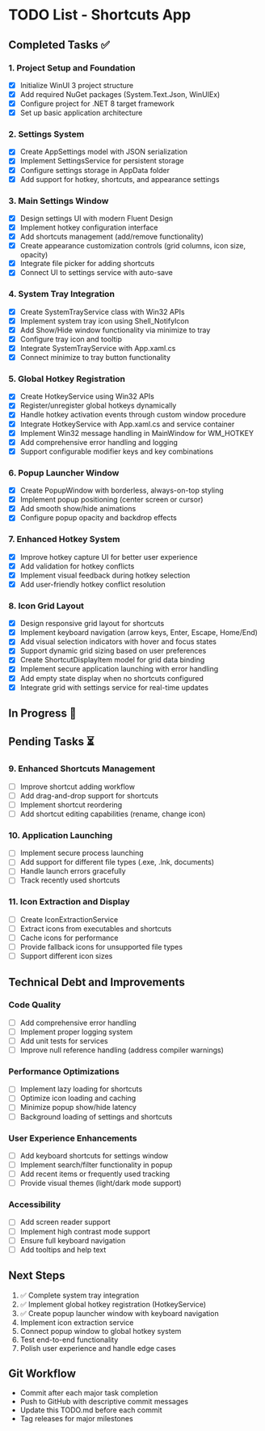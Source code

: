# TODO List - Shortcuts App

## Completed Tasks ✅

### 1. Project Setup and Foundation
- [x] Initialize WinUI 3 project structure
- [x] Add required NuGet packages (System.Text.Json, WinUIEx)
- [x] Configure project for .NET 8 target framework
- [x] Set up basic application architecture

### 2. Settings System
- [x] Create AppSettings model with JSON serialization
- [x] Implement SettingsService for persistent storage
- [x] Configure settings storage in AppData folder
- [x] Add support for hotkey, shortcuts, and appearance settings

### 3. Main Settings Window
- [x] Design settings UI with modern Fluent Design
- [x] Implement hotkey configuration interface
- [x] Add shortcuts management (add/remove functionality)
- [x] Create appearance customization controls (grid columns, icon size, opacity)
- [x] Integrate file picker for adding shortcuts
- [x] Connect UI to settings service with auto-save

### 4. System Tray Integration
- [x] Create SystemTrayService class with Win32 APIs
- [x] Implement system tray icon using Shell_NotifyIcon
- [x] Add Show/Hide window functionality via minimize to tray
- [x] Configure tray icon and tooltip
- [x] Integrate SystemTrayService with App.xaml.cs
- [x] Connect minimize to tray button functionality

### 5. Global Hotkey Registration
- [x] Create HotkeyService using Win32 APIs
- [x] Register/unregister global hotkeys dynamically
- [x] Handle hotkey activation events through custom window procedure
- [x] Integrate HotkeyService with App.xaml.cs and service container
- [x] Implement Win32 message handling in MainWindow for WM_HOTKEY
- [x] Add comprehensive error handling and logging
- [x] Support configurable modifier keys and key combinations

### 6. Popup Launcher Window
- [x] Create PopupWindow with borderless, always-on-top styling
- [x] Implement popup positioning (center screen or cursor)
- [x] Add smooth show/hide animations
- [x] Configure popup opacity and backdrop effects

### 7. Enhanced Hotkey System
- [x] Improve hotkey capture UI for better user experience
- [x] Add validation for hotkey conflicts
- [x] Implement visual feedback during hotkey selection
- [x] Add user-friendly hotkey conflict resolution

### 8. Icon Grid Layout
- [x] Design responsive grid layout for shortcuts
- [x] Implement keyboard navigation (arrow keys, Enter, Escape, Home/End)
- [x] Add visual selection indicators with hover and focus states
- [x] Support dynamic grid sizing based on user preferences
- [x] Create ShortcutDisplayItem model for grid data binding
- [x] Implement secure application launching with error handling
- [x] Add empty state display when no shortcuts configured
- [x] Integrate grid with settings service for real-time updates

## In Progress 🔄

## Pending Tasks ⏳

### 9. Enhanced Shortcuts Management
- [ ] Improve shortcut adding workflow
- [ ] Add drag-and-drop support for shortcuts
- [ ] Implement shortcut reordering
- [ ] Add shortcut editing capabilities (rename, change icon)

### 10. Application Launching
- [ ] Implement secure process launching
- [ ] Add support for different file types (.exe, .lnk, documents)
- [ ] Handle launch errors gracefully
- [ ] Track recently used shortcuts

### 11. Icon Extraction and Display
- [ ] Create IconExtractionService
- [ ] Extract icons from executables and shortcuts
- [ ] Cache icons for performance
- [ ] Provide fallback icons for unsupported file types
- [ ] Support different icon sizes

## Technical Debt and Improvements

### Code Quality
- [ ] Add comprehensive error handling
- [ ] Implement proper logging system
- [ ] Add unit tests for services
- [ ] Improve null reference handling (address compiler warnings)

### Performance Optimizations
- [ ] Implement lazy loading for shortcuts
- [ ] Optimize icon loading and caching
- [ ] Minimize popup show/hide latency
- [ ] Background loading of settings and shortcuts

### User Experience Enhancements
- [ ] Add keyboard shortcuts for settings window
- [ ] Implement search/filter functionality in popup
- [ ] Add recent items or frequently used tracking
- [ ] Provide visual themes (light/dark mode support)

### Accessibility
- [ ] Add screen reader support
- [ ] Implement high contrast mode support
- [ ] Ensure full keyboard navigation
- [ ] Add tooltips and help text

## Next Steps
1. ✅ Complete system tray integration
2. ✅ Implement global hotkey registration (HotkeyService)
3. ✅ Create popup launcher window with keyboard navigation
4. Implement icon extraction service
5. Connect popup window to global hotkey system
6. Test end-to-end functionality
7. Polish user experience and handle edge cases

## Git Workflow
- Commit after each major task completion
- Push to GitHub with descriptive commit messages
- Update this TODO.md before each commit
- Tag releases for major milestones